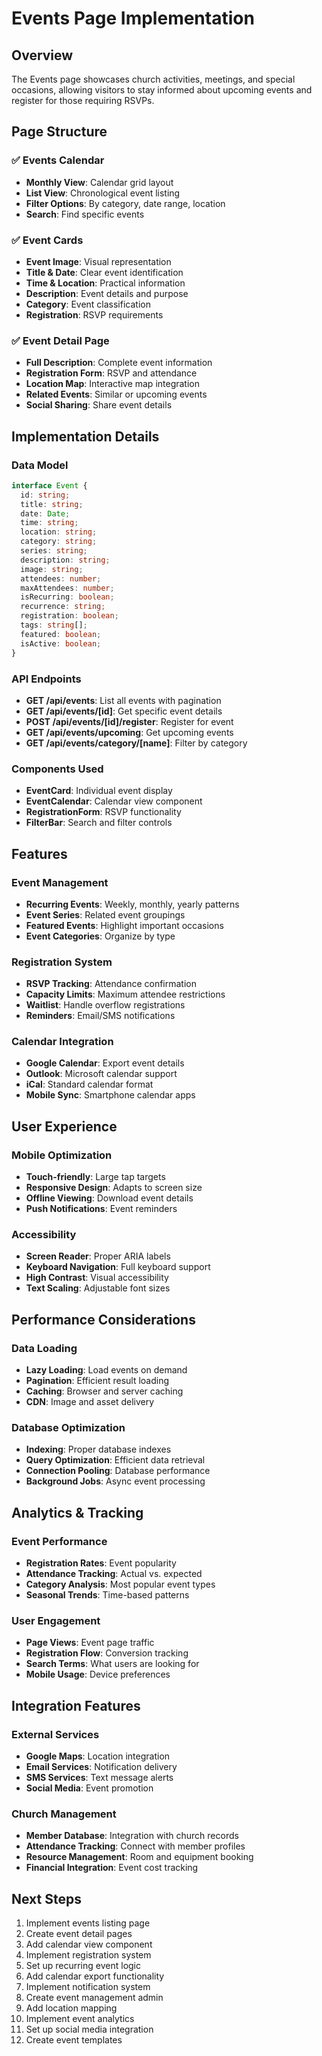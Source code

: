 # Events Page Implementation

## Overview
The Events page showcases church activities, meetings, and special occasions, allowing visitors to stay informed about upcoming events and register for those requiring RSVPs.

## Page Structure

### ✅ Events Calendar
- **Monthly View**: Calendar grid layout
- **List View**: Chronological event listing
- **Filter Options**: By category, date range, location
- **Search**: Find specific events

### ✅ Event Cards
- **Event Image**: Visual representation
- **Title & Date**: Clear event identification
- **Time & Location**: Practical information
- **Description**: Event details and purpose
- **Category**: Event classification
- **Registration**: RSVP requirements

### ✅ Event Detail Page
- **Full Description**: Complete event information
- **Registration Form**: RSVP and attendance
- **Location Map**: Interactive map integration
- **Related Events**: Similar or upcoming events
- **Social Sharing**: Share event details

## Implementation Details

### Data Model
```typescript
interface Event {
  id: string;
  title: string;
  date: Date;
  time: string;
  location: string;
  category: string;
  series: string;
  description: string;
  image: string;
  attendees: number;
  maxAttendees: number;
  isRecurring: boolean;
  recurrence: string;
  registration: boolean;
  tags: string[];
  featured: boolean;
  isActive: boolean;
}
```

### API Endpoints
- **GET /api/events**: List all events with pagination
- **GET /api/events/[id]**: Get specific event details
- **POST /api/events/[id]/register**: Register for event
- **GET /api/events/upcoming**: Get upcoming events
- **GET /api/events/category/[name]**: Filter by category

### Components Used
- **EventCard**: Individual event display
- **EventCalendar**: Calendar view component
- **RegistrationForm**: RSVP functionality
- **FilterBar**: Search and filter controls

## Features

### Event Management
- **Recurring Events**: Weekly, monthly, yearly patterns
- **Event Series**: Related event groupings
- **Featured Events**: Highlight important occasions
- **Event Categories**: Organize by type

### Registration System
- **RSVP Tracking**: Attendance confirmation
- **Capacity Limits**: Maximum attendee restrictions
- **Waitlist**: Handle overflow registrations
- **Reminders**: Email/SMS notifications

### Calendar Integration
- **Google Calendar**: Export event details
- **Outlook**: Microsoft calendar support
- **iCal**: Standard calendar format
- **Mobile Sync**: Smartphone calendar apps

## User Experience

### Mobile Optimization
- **Touch-friendly**: Large tap targets
- **Responsive Design**: Adapts to screen size
- **Offline Viewing**: Download event details
- **Push Notifications**: Event reminders

### Accessibility
- **Screen Reader**: Proper ARIA labels
- **Keyboard Navigation**: Full keyboard support
- **High Contrast**: Visual accessibility
- **Text Scaling**: Adjustable font sizes

## Performance Considerations

### Data Loading
- **Lazy Loading**: Load events on demand
- **Pagination**: Efficient result loading
- **Caching**: Browser and server caching
- **CDN**: Image and asset delivery

### Database Optimization
- **Indexing**: Proper database indexes
- **Query Optimization**: Efficient data retrieval
- **Connection Pooling**: Database performance
- **Background Jobs**: Async event processing

## Analytics & Tracking

### Event Performance
- **Registration Rates**: Event popularity
- **Attendance Tracking**: Actual vs. expected
- **Category Analysis**: Most popular event types
- **Seasonal Trends**: Time-based patterns

### User Engagement
- **Page Views**: Event page traffic
- **Registration Flow**: Conversion tracking
- **Search Terms**: What users are looking for
- **Mobile Usage**: Device preferences

## Integration Features

### External Services
- **Google Maps**: Location integration
- **Email Services**: Notification delivery
- **SMS Services**: Text message alerts
- **Social Media**: Event promotion

### Church Management
- **Member Database**: Integration with church records
- **Attendance Tracking**: Connect with member profiles
- **Resource Management**: Room and equipment booking
- **Financial Integration**: Event cost tracking

## Next Steps
1. Implement events listing page
2. Create event detail pages
3. Add calendar view component
4. Implement registration system
5. Set up recurring event logic
6. Add calendar export functionality
7. Implement notification system
8. Create event management admin
9. Add location mapping
10. Implement event analytics
11. Set up social media integration
12. Create event templates
